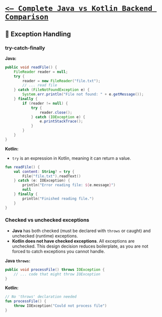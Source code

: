 # [`<— Complete Java vs Kotlin Backend Comparison`](../README.md)

## 🧾 Exception Handling

### try-catch-finally

**Java:**

```java
public void readFile() {
    FileReader reader = null;
    try {
        reader = new FileReader("file.txt");
        // ... read file
    } catch (FileNotFoundException e) {
        System.err.println("File not found: " + e.getMessage());
    } finally {
        if (reader != null) {
            try {
                reader.close();
            } catch (IOException e) {
                e.printStackTrace();
            }
        }
    }
}
```

**Kotlin:**

- `try` is an expression in Kotlin, meaning it can return a value.

```kotlin
fun readFile() {
    val content: String? = try {
        File("file.txt").readText()
    } catch (e: IOException) {
        println("Error reading file: ${e.message}")
        null
    } finally {
        println("Finished reading file.")
    }
}
```

### Checked vs unchecked exceptions

- **Java** has both checked (must be declared with `throws` or caught) and unchecked (runtime) exceptions.
- **Kotlin does not have checked exceptions**. All exceptions are unchecked. This design decision reduces boilerplate, as you are not forced to catch exceptions you cannot handle.

**Java `throws`:**

```java
public void processFile() throws IOException {
    // ... code that might throw IOException
}
```

**Kotlin:**

```kotlin
// No 'throws' declaration needed
fun processFile() {
    throw IOException("Could not process file")
}
```

